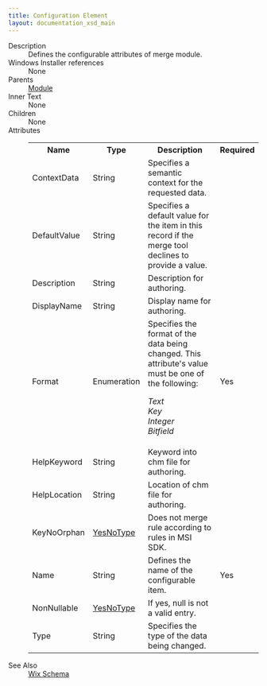 ```yaml
---
title: Configuration Element
layout: documentation_xsd_main
---
```

<dl>
  <dt>Description</dt>
  <dd>Defines the configurable attributes of merge module.</dd>
  <dt>Windows Installer references</dt>
  <dd>None</dd>
  <dt>Parents</dt>
  <dd>
    <a href="../module/">Module</a>
  </dd>
  <dt>Inner Text</dt>
  <dd>None</dd>
  <dt>Children</dt>
  <dd>None</dd>
  <dt>Attributes</dt>
  <dd>
    <table cellspacing="0" cellpadding="0" class="schema">
      <tr>
        <th width="15%">Name</th>
        <th width="15%">Type</th>
        <th width="65%">Description</th>
        <th width="15%">Required</th>
      </tr>
      <tr>
        <td>ContextData</td>
        <td>String</td>
        <td>Specifies a semantic context for the requested data.</td>
        <td>&nbsp;</td>
      </tr>
      <tr>
        <td>DefaultValue</td>
        <td>String</td>
        <td>Specifies a default value for the item in this record if the merge tool declines to provide a value.</td>
        <td>&nbsp;</td>
      </tr>
      <tr>
        <td>Description</td>
        <td>String</td>
        <td>Description for authoring.</td>
        <td>&nbsp;</td>
      </tr>
      <tr>
        <td>DisplayName</td>
        <td>String</td>
        <td>Display name for authoring.</td>
        <td>&nbsp;</td>
      </tr>
      <tr>
        <td>Format</td>
        <td>Enumeration</td>
        <td>Specifies the format of the data being changed.  This attribute's value must be one of the following:<dl><dt class="enumerationValue"><dfn>Text</dfn></dt><dd></dd><dt class="enumerationValue"><dfn>Key</dfn></dt><dd></dd><dt class="enumerationValue"><dfn>Integer</dfn></dt><dd></dd><dt class="enumerationValue"><dfn>Bitfield</dfn></dt><dd></dd></dl></td>
        <td>Yes</td>
      </tr>
      <tr>
        <td>HelpKeyword</td>
        <td>String</td>
        <td>Keyword into chm file for authoring.</td>
        <td>&nbsp;</td>
      </tr>
      <tr>
        <td>HelpLocation</td>
        <td>String</td>
        <td>Location of chm file for authoring.</td>
        <td>&nbsp;</td>
      </tr>
      <tr>
        <td>KeyNoOrphan</td>
        <td><a href="../simple_type_yesnotype/">YesNoType</a></td>
        <td>Does not merge rule according to rules in MSI SDK.</td>
        <td>&nbsp;</td>
      </tr>
      <tr>
        <td>Name</td>
        <td>String</td>
        <td>Defines the name of the configurable item.</td>
        <td>Yes</td>
      </tr>
      <tr>
        <td>NonNullable</td>
        <td><a href="../simple_type_yesnotype/">YesNoType</a></td>
        <td>If yes, null is not a valid entry.</td>
        <td>&nbsp;</td>
      </tr>
      <tr>
        <td>Type</td>
        <td>String</td>
        <td>Specifies the type of the data being changed.</td>
        <td>&nbsp;</td>
      </tr>
    </table>
  </dd>
  <dt>See Also</dt>
  <dd>
    <a href="../wix">Wix Schema</a>
  </dd>
</dl>
